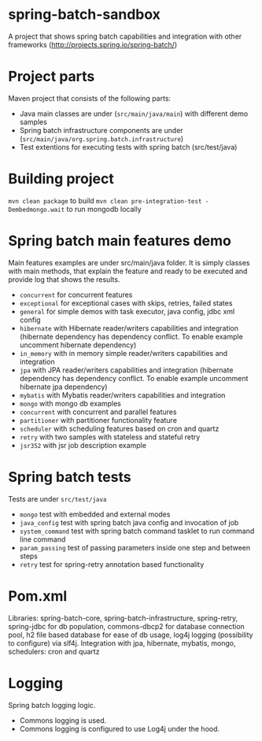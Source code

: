 # spring-batch-sandbox
A project that shows spring batch capabilities and integration with other frameworks (http://projects.spring.io/spring-batch/)

# Project parts
Maven project that consists of the following parts:
- Java main classes are under (`src/main/java/main`) with different demo samples
- Spring batch infrastructure components are under (`src/main/java/org.spring.batch.infrastructure`)
- Test extentions for executing tests with spring batch (src/test/java)

# Building project
`mvn clean package` to build
`mvn clean pre-integration-test -Dembedmongo.wait` to run mongodb locally

# Spring batch main features demo
Main features examples are under src/main/java folder. It is simply classes with main methods, that explain the feature and ready to be executed and provide log that shows the results.
- `concurrent` for concurrent features
- `exceptional` for exceptional cases with skips, retries, failed states
- `general` for simple demos with task executor, java config, jdbc xml config
- `hibernate` with Hibernate reader/writers capabilities and integration (hibernate dependency has dependency conflict. To enable example uncomment hibernate dependency)
- `in_memory` with in memory simple reader/writers capabilities and integration
- `jpa` with JPA reader/writers capabilities and integration (hibernate dependency has dependency conflict. To enable example uncomment hibernate jpa dependency)
- `mybatis` with Mybatis reader/writers capabilities and integration
- `mongo` with mongo db examples
- `concurrent` with concurrent and parallel features
- `partitioner` with partitioner functionality feature
- `scheduler` with scheduling features based on cron and quartz
- `retry` with two samples with stateless and stateful retry
- `jsr352` with jsr job description example

#  Spring batch tests
Tests are under `src/test/java`
- `mongo` test with embedded and external modes
- `java_config` test with spring batch java config and invocation of job
- `system_command` test with spring batch command tasklet to run command line command
- `param_passing` test of passing parameters inside one step and between steps
- `retry` test for spring-retry annotation based functionality

# Pom.xml
Libraries: spring-batch-core, spring-batch-infrastructure, spring-retry, spring-jdbc for db population, commons-dbcp2 for database connection pool, h2 file based database for ease of db usage, log4j logging (possibility to configure) via slf4j.
Integration with jpa, hibernate, mybatis, mongo, schedulers: cron and quartz

# Logging
Spring batch logging logic.
- Commons logging is used.
- Commons logging is configured to use Log4j under the hood.